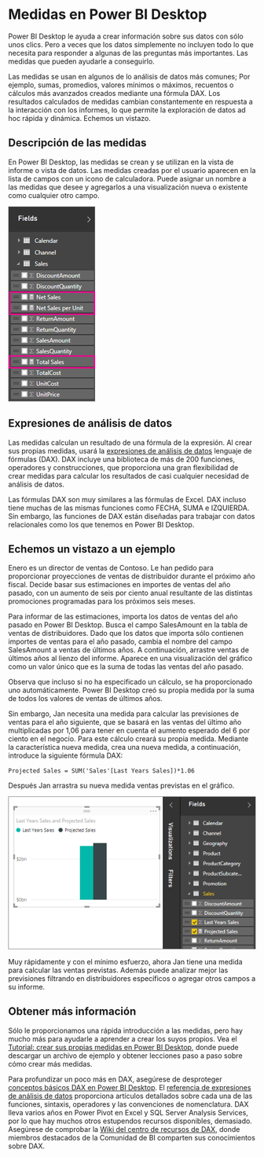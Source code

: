 <properties
   pageTitle="Medidas en Power BI Desktop"
   description="Medidas en Power BI Desktop"
   services="powerbi"
   documentationCenter=""
   authors="davidiseminger"
   manager="mblythe"
   backup=""
   editor=""
   tags=""
   qualityFocus="no"
   qualityDate=""/>

<tags
   ms.service="powerbi"
   ms.devlang="NA"
   ms.topic="article"
   ms.tgt_pltfrm="NA"
   ms.workload="powerbi"
   ms.date="09/29/2016"
   ms.author="davidi"/>
# Medidas en Power BI Desktop

Power BI Desktop le ayuda a crear información sobre sus datos con sólo unos clics. Pero a veces que los datos simplemente no incluyen todo lo que necesita para responder a algunas de las preguntas más importantes. Las medidas que pueden ayudarle a conseguirlo.

Las medidas se usan en algunos de lo análisis de datos más comunes; Por ejemplo, sumas, promedios, valores mínimos o máximos, recuentos o cálculos más avanzados creados mediante una fórmula DAX. Los resultados calculados de medidas cambian constantemente en respuesta a la interacción con los informes, lo que permite la exploración de datos ad hoc rápida y dinámica. Echemos un vistazo.

## Descripción de las medidas

En Power BI Desktop, las medidas se crean y se utilizan en la vista de informe o vista de datos. Las medidas creadas por el usuario aparecen en la lista de campos con un icono de calculadora. Puede asignar un nombre a las medidas que desee y agregarlos a una visualización nueva o existente como cualquier otro campo.

![](media/powerbi-desktop-measures/MeasuresInPBID_MeasInFieldList.png)

## Expresiones de análisis de datos

Las medidas calculan un resultado de una fórmula de la expresión. Al crear sus propias medidas, usará la [expresiones de análisis de datos](https://msdn.microsoft.com/library/gg413422.aspx) lenguaje de fórmulas (DAX). DAX incluye una biblioteca de más de 200 funciones, operadores y construcciones, que proporciona una gran flexibilidad de crear medidas para calcular los resultados de casi cualquier necesidad de análisis de datos.

Las fórmulas DAX son muy similares a las fórmulas de Excel. DAX incluso tiene muchas de las mismas funciones como FECHA, SUMA e IZQUIERDA. Sin embargo, las funciones de DAX están diseñadas para trabajar con datos relacionales como los que tenemos en Power BI Desktop.

## Echemos un vistazo a un ejemplo

Enero es un director de ventas de Contoso. Le han pedido para proporcionar proyecciones de ventas de distribuidor durante el próximo año fiscal. Decide basar sus estimaciones en importes de ventas del año pasado, con un aumento de seis por ciento anual resultante de las distintas promociones programadas para los próximos seis meses.

Para informar de las estimaciones, importa los datos de ventas del año pasado en Power BI Desktop. Busca el campo SalesAmount en la tabla de ventas de distribuidores. Dado que los datos que importa sólo contienen importes de ventas para el año pasado, cambia el nombre del campo SalesAmount a ventas de últimos años. A continuación, arrastre ventas de últimos años al lienzo del informe. Aparece en una visualización del gráfico como un valor único que es la suma de todas las ventas del año pasado.

Observa que incluso si no ha especificado un cálculo, se ha proporcionado uno automáticamente. Power BI Desktop creó su propia medida por la suma de todos los valores de ventas de últimos años.

Sin embargo, Jan necesita una medida para calcular las previsiones de ventas para el año siguiente, que se basará en las ventas del último año multiplicadas por 1,06 para tener en cuenta el aumento esperado del 6 por ciento en el negocio. Para este cálculo creará su propia medida. Mediante la característica nueva medida, crea una nueva medida, a continuación, introduce la siguiente fórmula DAX:

    Projected Sales = SUM('Sales'[Last Years Sales])*1.06

Después Jan arrastra su nueva medida ventas previstas en el gráfico.

![](media/powerbi-desktop-measures/MeasuresInPBID_LastYearSales.png)

Muy rápidamente y con el mínimo esfuerzo, ahora Jan tiene una medida para calcular las ventas previstas. Además puede analizar mejor las previsiones filtrando en distribuidores específicos o agregar otros campos a su informe.

## Obtener más información

Sólo le proporcionamos una rápida introducción a las medidas, pero hay mucho más para ayudarle a aprender a crear los suyos propios. Vea el [Tutorial: crear sus propias medidas en Power BI Desktop](powerbi-desktop-tutorial-create-measures.md), donde puede descargar un archivo de ejemplo y obtener lecciones paso a paso sobre cómo crear más medidas.  

Para profundizar un poco más en DAX, asegúrese de desproteger [conceptos básicos DAX en Power BI Desktop](powerbi-desktop-quickstart-learn-dax-basics.md). El [referencia de expresiones de análisis de datos](https://msdn.microsoft.com/library/gg413422.aspx) proporciona artículos detallados sobre cada una de las funciones, sintaxis, operadores y las convenciones de nomenclatura. DAX lleva varios años en Power Pivot en Excel y SQL Server Analysis Services, por lo que hay muchos otros estupendos recursos disponibles, demasiado. Asegúrese de comprobar la [Wiki del centro de recursos de DAX](http://social.technet.microsoft.com/wiki/contents/articles/1088.dax-resource-center.aspx), donde miembros destacados de la Comunidad de BI comparten sus conocimientos sobre DAX.

﻿
